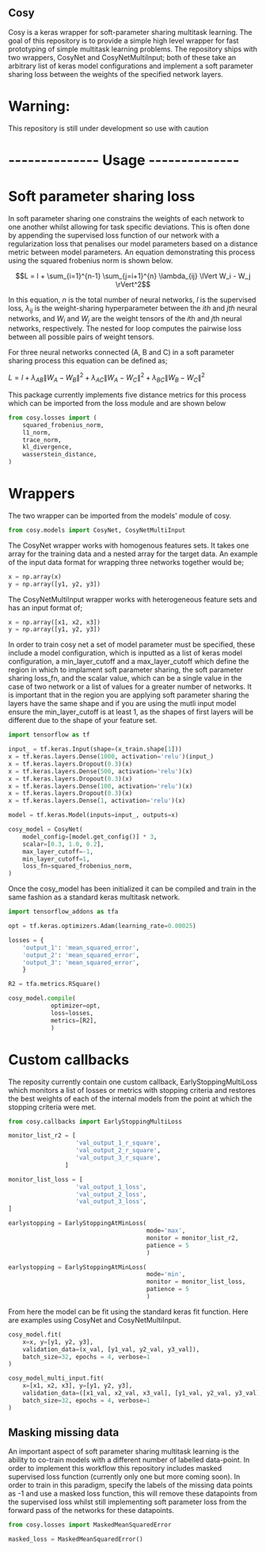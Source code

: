 ## Cosy ##

Cosy is a keras wrapper for soft-parameter sharing multitask learning.
The goal of this repository is to provide a simple high level wrapper for fast
prototyping of simple multitask learning problems. The repository ships with two 
wrappers, CosyNet and CosyNetMultiInput; both of these take an arbitrary list of
keras model configurations and implement a soft parameter sharing loss between the 
weights of the specified network layers. 

# Warning: #
This repository is still under development so use with caution


# --------------  Usage -------------- #

# Soft parameter sharing loss #
In soft parameter sharing one constrains the
weights of each network to one another whilst allowing for task
specific deviations. This is often done by appending the supervised loss
function of our network with a regularization loss that penalises our model parameters based on a distance
metric between model parameters. An equation demonstrating this process using the 
squared frobenius norm is shown below.

$$L = l + \sum_{i=1}^{n-1} \sum_{j=i+1}^{n} \lambda_{ij} \lVert W_i - W_j \rVert^2$$

In this equation, $n$ is the total number of neural networks, $l$ is the supervised loss, $\lambda_{ij}$ is the 
weight-sharing hyperparameter between the $ith$ and $jth$ neural networks, and $W_i$ and $W_j$ are the weight tensors of 
the $i$th and $j$th neural networks, respectively. The nested for loop computes the pairwise loss between all possible 
pairs of weight tensors. 

[//]: # (The outer for loop iterates over the first $n-1$ neural networks, and the inner for loop iterates )
[//]: # (over the remaining $n-i$ neural networks. This ensures that each pair of neural networks is considered only once.)

For three neural networks connected (A, B and C) in a soft parameter sharing process this
equation can be defined as;

$L = l + \lambda_{AB} \lVert W_A - W_B \rVert^2 + \lambda_{AC} \lVert W_A - W_C \rVert^2 + \lambda_{BC} \lVert W_B - W_C \rVert^2$

This package currently implements five distance metrics for this process which can be imported 
from the loss module and are shown below

```python 
from cosy.losses import (
    squared_frobenius_norm,
    l1_norm,
    trace_norm,
    kl_divergence,
    wasserstein_distance,
)
```

# Wrappers #

The two wrapper can be imported from the models' module of cosy.
```python 
from cosy.models import CosyNet, CosyNetMultiInput
```
The CosyNet wrapper works with homogenous features sets. It takes 
one array for the training data and a nested array for the target data. An example of the
input data format for wrapping three networks together would be;

```python 
x = np.array(x)
y = np.array([y1, y2, y3])
```

The CosyNetMultiInput wrapper works with heterogeneous feature sets 
and has an input format of;

```python 
x = np.array([x1, x2, x3])
y = np.array([y1, y2, y3])
```

In order to train cosy net a set of model parameter must be specified,
these include a model configuration, which is inputted as a list of keras model
configuration, a min_layer_cutoff and a max_layer_cutoff which define the region
in which to implament soft parameter sharing, the soft parameter sharing loss_fn, and the 
scalar value, which can be a single value in the case of two network or a list of values 
for a greater number of networks. It is important that in the region  you are applying soft parameter sharing the layers have the same
shape and if you are using the mutli input model ensure the min_layer_cutoff is at least 1,
as the shapes of first layers will be different due to the shape of your feature set. 


```python 
import tensorflow as tf

input_ = tf.keras.Input(shape=(x_train.shape[1]))
x = tf.keras.layers.Dense(1000, activation='relu')(input_)
x = tf.keras.layers.Dropout(0.3)(x)
x = tf.keras.layers.Dense(500, activation='relu')(x)
x = tf.keras.layers.Dropout(0.3)(x)
x = tf.keras.layers.Dense(100, activation='relu')(x)
x = tf.keras.layers.Dropout(0.3)(x)
x = tf.keras.layers.Dense(1, activation='relu')(x)

model = tf.keras.Model(inputs=input_, outputs=x)

cosy_model = CosyNet(
    model_config=[model.get_config()] * 3,
    scalar=[0.3, 1.0, 0.2],
    max_layer_cutoff=-1,
    min_layer_cutoff=1,
    loss_fn=squared_frobenius_norm,
)
```

Once the cosy_model has been initialized it can be compiled and train in the same fashion
as a standard keras multitask network.

```python
import tensorflow_addons as tfa

opt = tf.keras.optimizers.Adam(learning_rate=0.00025)

losses = {
    'output_1': 'mean_squared_error',
    'output_2': 'mean_squared_error',
    'output_3': 'mean_squared_error',
    }

R2 = tfa.metrics.RSquare()

cosy_model.compile(
            optimizer=opt,
            loss=losses,
            metrics=[R2],
            )
```

# Custom callbacks # 
The reposity currently contain one custom callback, EarlyStoppingMultiLoss which monitors
a list of losses or metrics with stopping criteria and restores the best weights of each of the internal
models from the point at which the stopping criteria were met.

```python
from cosy.callbacks import EarlyStoppingMultiLoss

monitor_list_r2 = [
                   'val_output_1_r_square',
                   'val_output_2_r_square',
                   'val_output_3_r_square',
                ]

monitor_list_loss = [
                   'val_output_1_loss',
                   'val_output_2_loss',
                   'val_output_3_loss',
]

earlystopping = EarlyStoppingAtMinLoss(
                                       mode='max',
                                       monitor = monitor_list_r2,
                                       patience = 5
                                       )

earlystopping = EarlyStoppingAtMinLoss(
                                       mode='min',
                                       monitor = monitor_list_loss,
                                       patience = 5
                                       )


```

From here the model can be fit using the standard keras fit function. Here are examples
using CosyNet and CosyNetMultiInput.

```python
cosy_model.fit(
    x=x, y=[y1, y2, y3],
    validation_data=(x_val, [y1_val, y2_val, y3_val]),
    batch_size=32, epochs = 4, verbose=1
)

cosy_model_multi_input.fit( 
    x=[x1, x2, x3], y=[y1, y2, y3],
    validation_data=([x1_val, x2_val, x3_val], [y1_val, y2_val, y3_val]),
    batch_size=32, epochs = 4, verbose=1
)
```

## Masking missing data ##

An important aspect of soft parameter sharing multitask learning is the ability to co-train models with a different number of 
labelled data-point. In order to implement this workflow this repository includes masked supervised loss function (currently
only one but more coming soon). In order to train in this paradigm, specify the labels of the missing data points as -1 and use 
a masked loss function, this will remove these datapoints from the supervised loss whilst still implementing soft parameter loss
from the forward pass of the networks for these datapoints.

```python
from cosy.losses import MaskedMeanSquaredError

masked_loss = MaskedMeanSquaredError()
```











